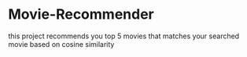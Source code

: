 # Movie-Recommender
this project recommends  you top 5 movies that matches your searched movie based on cosine similarity  
